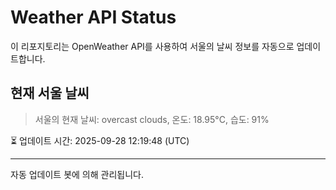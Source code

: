 
# Weather API Status

이 리포지토리는 OpenWeather API를 사용하여 서울의 날씨 정보를 자동으로 업데이트합니다.

## 현재 서울 날씨
> 서울의 현재 날씨: overcast clouds, 온도: 18.95°C, 습도: 91%

⏳ 업데이트 시간: 2025-09-28 12:19:48 (UTC)

---
자동 업데이트 봇에 의해 관리됩니다.
